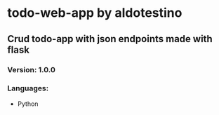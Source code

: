 # todo-web-app by aldotestino

## Crud todo-app with json endpoints made with flask

### Version: 1.0.0

### Languages: 
* Python
